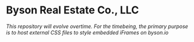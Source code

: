 # Byson Real Estate Co., LLC
<i>This repository will evolve overtime. For the timebeing, the primary purpose is to host external CSS files to style embedded iFrames on byson.io</i>
